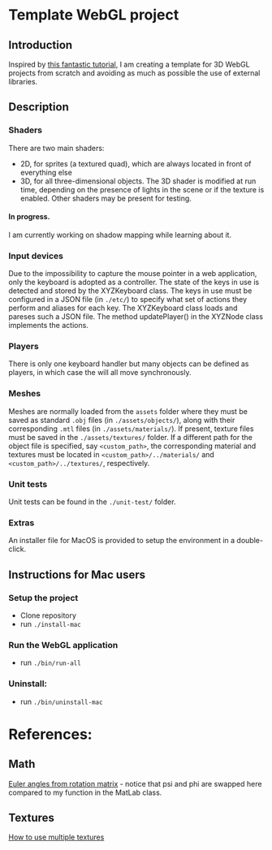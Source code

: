 # Template WebGL project
## Introduction
Inspired by [this fantastic tutorial](https://www.youtube.com/watch?v=kB0ZVUrI4Aw&list=PLjcVFFANLS5zH_PeKC6I8p0Pt1hzph_rt), I am creating a template for 3D WebGL projects from scratch and avoiding as much as possible the use of external libraries.

## Description
### Shaders
There are two main shaders:
- 2D, for sprites (a textured quad), which are always located in front of everything else
- 3D, for all three-dimensional objects.
The 3D shader is modified at run time, depending on the presence of lights in the scene or if the texture is enabled.
Other shaders may be present for testing.
#### In progress.
I am currently working on shadow mapping while learning about it.

### Input devices
Due to the impossibility to capture the mouse pointer in a web application, only the keyboard is adopted as a controller.
The state of the keys in use is detected and stored by the XYZKeyboard class. The keys in use must be configured in a JSON file (in ```./etc/```) to specify what set of actions they perform and aliases for each key. The XYZKeyboard class loads and pareses such a JSON file.
The method updatePlayer() in the XYZNode class implements the actions.

### Players
There is only one keyboard handler but many objects can be defined as players, in which case the will all move synchronously.

### Meshes
Meshes are normally loaded from the ```assets``` folder where they must be saved as standard ```.obj``` files (in ```./assets/objects/```), along with their corresponding ```.mtl``` files (in ```./assets/materials/```). If present, texture files must be saved in the ```./assets/textures/``` folder. If a different path for the object file is specified, say ```<custom_path>```, the corresponding material and textures must be located in ```<custom_path>/../materials/``` and ```<custom_path>/../textures/```, respectively.

### Unit tests
Unit tests can be found in the ```./unit-test/``` folder.

### Extras
An installer file for MacOS is provided to setup the environment in a double-click.

## Instructions for Mac users
### Setup the project
- Clone repository
- run ```./install-mac```
### Run the WebGL application
- run ```./bin/run-all```
### Uninstall:
- run ```./bin/uninstall-mac```

# References:
## Math
[Euler angles from rotation matrix](https://www.gregslabaugh.net/publications/euler.pdf) - notice that psi and phi are swapped here compared to my function in the MatLab class.
## Textures
[How to use multiple textures](https://webglfundamentals.org/webgl/lessons/webgl-2-textures.html)